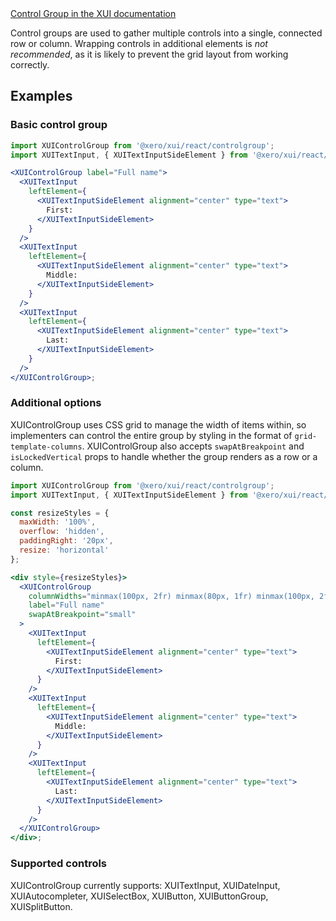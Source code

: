 <div class="xui-margin-vertical">
	<a href="../section-components-collectinginput-forms.html#components-collectinginput-forms-3-3" isDocLink>Control Group in the XUI documentation</a>
</div>

Control groups are used to gather multiple controls into a single, connected row or column. Wrapping controls in additional elements is _not recommended_, as it is likely to prevent the grid layout from working correctly.

## Examples

### Basic control group

```jsx harmony
import XUIControlGroup from '@xero/xui/react/controlgroup';
import XUITextInput, { XUITextInputSideElement } from '@xero/xui/react/textinput';

<XUIControlGroup label="Full name">
  <XUITextInput
    leftElement={
      <XUITextInputSideElement alignment="center" type="text">
        First:
      </XUITextInputSideElement>
    }
  />
  <XUITextInput
    leftElement={
      <XUITextInputSideElement alignment="center" type="text">
        Middle:
      </XUITextInputSideElement>
    }
  />
  <XUITextInput
    leftElement={
      <XUITextInputSideElement alignment="center" type="text">
        Last:
      </XUITextInputSideElement>
    }
  />
</XUIControlGroup>;
```

### Additional options

XUIControlGroup uses CSS grid to manage the width of items within, so implementers can control the entire group by styling in the format of `grid-template-columns`. XUIControlGroup also accepts `swapAtBreakpoint` and `isLockedVertical` props to handle whether the group renders as a row or a column.

```jsx harmony
import XUIControlGroup from '@xero/xui/react/controlgroup';
import XUITextInput, { XUITextInputSideElement } from '@xero/xui/react/textinput';

const resizeStyles = {
  maxWidth: '100%',
  overflow: 'hidden',
  paddingRight: '20px',
  resize: 'horizontal'
};

<div style={resizeStyles}>
  <XUIControlGroup
    columnWidths="minmax(100px, 2fr) minmax(80px, 1fr) minmax(100px, 2fr)"
    label="Full name"
    swapAtBreakpoint="small"
  >
    <XUITextInput
      leftElement={
        <XUITextInputSideElement alignment="center" type="text">
          First:
        </XUITextInputSideElement>
      }
    />
    <XUITextInput
      leftElement={
        <XUITextInputSideElement alignment="center" type="text">
          Middle:
        </XUITextInputSideElement>
      }
    />
    <XUITextInput
      leftElement={
        <XUITextInputSideElement alignment="center" type="text">
          Last:
        </XUITextInputSideElement>
      }
    />
  </XUIControlGroup>
</div>;
```

### Supported controls

XUIControlGroup currently supports: XUITextInput, XUIDateInput, XUIAutocompleter, XUISelectBox, XUIButton, XUIButtonGroup, XUISplitButton.
